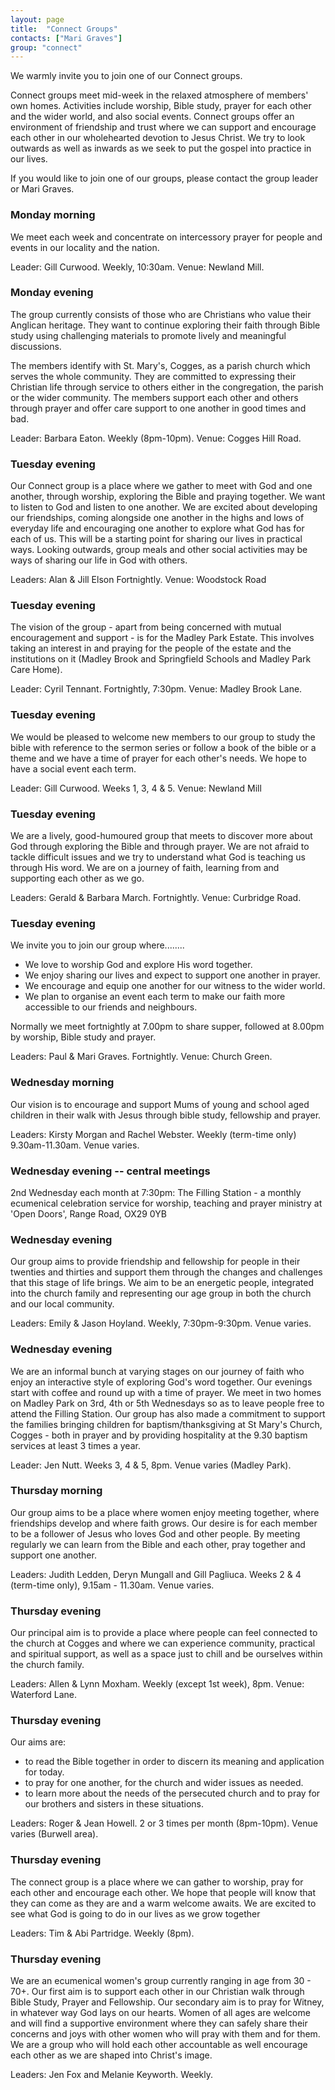 ```yaml
---
layout: page
title:  "Connect Groups"
contacts: ["Mari Graves"]
group: "connect"
---
```


We warmly invite you to join one of our Connect groups.

Connect groups meet mid-week in the relaxed atmosphere of members' own homes. Activities include worship, Bible study, prayer for each other and the wider world, and also social events. Connect groups offer an environment of friendship and trust where we can support and encourage each other in our wholehearted devotion to Jesus Christ.  We try to look outwards as well as inwards as we seek to put the gospel into practice in our lives.

If you would like to join one of our groups, please contact the group leader or Mari Graves.

### Monday morning

We meet each week and concentrate on intercessory prayer for people and events in our locality and the nation.

Leader: Gill Curwood.    Weekly, 10:30am.    Venue: Newland Mill.

### Monday evening

The group currently consists of those who are Christians who value their Anglican heritage. They want to continue exploring their faith through Bible study using challenging materials to promote lively and meaningful discussions.

The members identify with St. Mary's, Cogges, as a parish church which serves the whole community. They are committed to expressing their Christian life through service to others either in the congregation, the parish or the wider community. The members support each other and others through prayer and offer care support to one another in good times and bad.

Leader: Barbara Eaton.    Weekly (8pm-10pm).    Venue: Cogges Hill Road.

### Tuesday evening

Our Connect group is a place where we gather to meet with God and one another, through worship, exploring the Bible and praying together. We want to listen to God and listen to one another. We are excited about developing our friendships, coming alongside one another in the highs and lows of everyday life and encouraging one another to explore what God has for each of us. This will be a starting point for sharing our lives in practical ways. Looking outwards, group meals and other social activities may be ways of sharing our life in God with others.   

Leaders: Alan & Jill Elson  Fortnightly.  Venue: Woodstock Road

### Tuesday evening

The vision of  the group - apart from being concerned with mutual encouragement and support - is for the Madley Park Estate. This involves taking an interest in and praying for the people of the estate and the institutions on it (Madley Brook and Springfield Schools and Madley Park Care Home).

Leader: Cyril Tennant.    Fortnightly, 7:30pm.    Venue: Madley Brook Lane.

### Tuesday evening

We would be pleased to welcome new members to our group to study the bible with reference to the sermon series or follow a book of the bible or a theme and we have a time of prayer for each other's needs. We hope to have a social event each term.

Leader: Gill Curwood.    Weeks 1, 3, 4 & 5.  Venue: Newland Mill

### Tuesday evening

We are a lively, good-humoured group that meets to discover more about God through exploring the Bible and through prayer. We are not afraid to tackle difficult issues and we try to understand what God is teaching us through His word.  We are on a journey of faith, learning from and supporting each other as we go.

Leaders: Gerald & Barbara March.    Fortnightly.    Venue: Curbridge Road.

### Tuesday evening

We invite you to join our group where........
*	We love to worship God and explore His word together.
*	We enjoy sharing our lives and expect to support one another in prayer.
*	We encourage and equip one another for our witness to the wider world.
*	We plan to organise an event each term to make our faith more accessible to our friends and neighbours.

Normally we meet fortnightly at 7.00pm to share supper, followed at 8.00pm by worship, Bible study and prayer.

Leaders: Paul & Mari Graves.    Fortnightly.    Venue: Church Green.

### Wednesday morning

Our vision is to encourage and support Mums of young and school aged children in their walk with Jesus through bible study, fellowship and prayer.

Leaders: Kirsty Morgan and Rachel Webster.  Weekly (term-time only) 9.30am-11.30am.    Venue varies.

### Wednesday evening -- central meetings

2nd Wednesday each month at 7:30pm:	The Filling Station - a monthly ecumenical celebration service for worship, teaching and prayer ministry at 'Open Doors', Range Road, OX29 0YB

### Wednesday evening

Our group aims to provide friendship and fellowship for people in their twenties and thirties and support them through the changes and challenges that this stage of life brings. We aim to be an energetic people, integrated into the church family and representing our age group in both the church and our local community.

Leaders: Emily & Jason Hoyland.  Weekly, 7:30pm-9:30pm.    Venue varies.

### Wednesday evening

We are an informal bunch at varying stages on our journey of faith who enjoy an interactive style of exploring God's word together. Our evenings start with coffee and round up with a time of prayer. We meet in two homes on Madley Park on 3rd, 4th or 5th Wednesdays so as to leave people free to attend the Filling Station. Our group has also made a commitment to support the families bringing children for baptism/thanksgiving at St Mary's Church, Cogges -  both in prayer and by providing hospitality at the 9.30 baptism services at least 3 times a year.

Leader: Jen Nutt.    Weeks 3, 4 & 5, 8pm.    Venue varies (Madley Park).

### Thursday morning

Our group aims to be a place where women enjoy meeting together, where friendships develop and where faith grows.  Our desire is for each member to be a follower of Jesus who loves God and other people.  By meeting regularly we can learn from the Bible and each other, pray together and support one another.

Leaders: Judith Ledden, Deryn Mungall and Gill Pagliuca.  Weeks 2 & 4 (term-time only), 9.15am - 11.30am.   Venue varies.

### Thursday evening

Our principal aim is to provide a place where people can feel connected to the church at Cogges and where we can experience community, practical and spiritual support, as well as a space just to chill and be ourselves within the church family.

Leaders: Allen & Lynn Moxham.  Weekly (except 1st  week), 8pm.    Venue: Waterford Lane.

### Thursday evening

Our aims are:
*	to read the Bible together in order to discern its meaning and application for today.
*	to pray for one another, for the church and wider issues as needed.
*	to learn more about the needs of the persecuted church and to pray for our brothers and sisters in these situations.

Leaders: Roger & Jean Howell.  2 or 3 times per month (8pm-10pm).    Venue varies (Burwell area).

### Thursday evening

The connect group is a place where we can gather to worship, pray for each other and encourage each other. We hope that people will know that they can come as they are and a warm welcome awaits. We are excited to see what God is going to do in our lives as we grow together

Leaders: Tim & Abi Partridge.  Weekly (8pm).

### Thursday evening

We are an ecumenical women's group currently ranging in age from 30 - 70+.  Our first aim is to support each other in our Christian walk through Bible Study, Prayer and Fellowship.  Our secondary aim is to pray for Witney, in whatever way God lays on our hearts.  Women of all ages are welcome and will find a supportive environment where they can safely share their concerns and joys with other women who will pray with them and for them. We are a group who will hold each other accountable as well encourage each other as we are shaped into Christ's image.

Leaders: Jen Fox and Melanie Keyworth.    Weekly.
